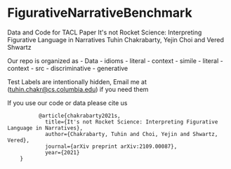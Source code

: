 # FigurativeNarrativeBenchmark


Data and Code for TACL Paper 
          It's not Rocket Science: Interpreting Figurative Language in Narratives
          Tuhin Chakrabarty, Yejin Choi and Vered Shwartz
          

Our repo is organized as
    - Data
      - idioms
        - literal
        - context
      - simile
        - literal
        - context
    - src
      - discriminative
      - generative
          
Test Labels are intentionally hidden, Email me at (tuhin.chakr@cs.columbia.edu) if you need them


If you use our code or data please cite us

              @article{chakrabarty2021s,
                title={It's not Rocket Science: Interpreting Figurative Language in Narratives},
                author={Chakrabarty, Tuhin and Choi, Yejin and Shwartz, Vered},
                journal={arXiv preprint arXiv:2109.00087},
                year={2021}
        }
